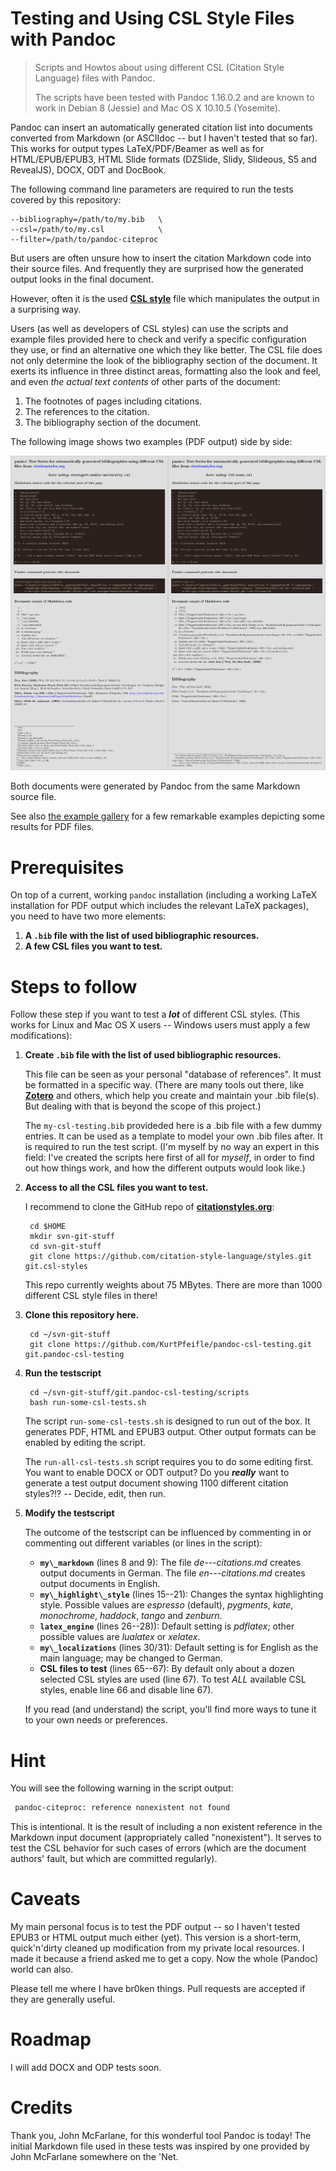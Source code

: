 # Testing and Using CSL Style Files with Pandoc

> Scripts and Howtos about using different CSL (Citation Style Language) files with Pandoc.
>
> The scripts have been tested with Pandoc 1.16.0.2 and are known to work in Debian 8 (Jessie) and Mac OS X 10.10.5 (Yosemite).

Pandoc can insert an automatically generated citation list into documents converted from Markdown (or ASCIIdoc -- but I haven't tested that so far).
This works for output types LaTeX/PDF/Beamer as well as for HTML/EPUB/EPUB3, HTML Slide formats (DZSlide, Slidy, Slideous, S5 and RevealJS), DOCX, ODT and DocBook.

The following command line parameters are required to run the tests covered by this repository:

    --bibliography=/path/to/my.bib   \
    --csl=/path/to/my.csl            \
    --filter=/path/to/pandoc-citeproc

But users are often unsure how to insert the citation Markdown code into their source files.
And frequently they are surprised how the generated output looks in the final document.

However, often it is the used **[CSL style](http://en.wikipedia.org/wiki/Citation_Style_Language)** file which manipulates the output in a surprising way.

Users (as well as developers of CSL styles) can use the scripts and example files provided here to check and verify a specific configuration they use, or find an alternative one which they like better.
The CSL file does not only determine the look of the bibliography section of the document.
It exerts its influence in three distinct areas, formatting also the look and feel, and even *the actual text contents* of other parts of the document:

1. The footnotes of pages including citations.
1. The references to the citation.
1. The bibliography section of the document.

The following image shows two examples (PDF output) side by side:

![Left: "stuttgart-media-university.csl". Right: "rtf-scan.csl"](./images/2-examples.png)

Both documents were generated by Pandoc from the same Markdown source file.

See also [the example gallery](example-gallery.md) for a few remarkable examples depicting some results for PDF files.

# Prerequisites

On top of a current, working `pandoc` installation (including a working LaTeX installation for PDF output which includes the relevant LaTeX packages), you need to have two more elements:

1. **A `.bib` file with the list of used bibliographic resources.**
1. **A few CSL files you want to test.**


# Steps to follow

Follow these step if you want to test a ***lot*** of different CSL styles. (This works for Linux and Mac OS X users -- Windows users must apply a few modifications):

1. **Create `.bib` file with the list of used bibliographic resources.**

    This file can be seen as your personal "database of references".
    It must be formatted in a specific way.
    (There are many tools out there, like **[Zotero](https://www.zotero.org/)** and others, which help you create and maintain your .bib file(s).
    But dealing with that is beyond the scope of this project.)

    The `my-csl-testing.bib` provideded here is a .bib file with a few dummy entries.
    It can be used as a template to model your own .bib files after.
    It is required to run the test script.
    (I'm myself by no way an expert in this field: I've created the scripts here first of all for *myself*, in order to find out how things work, and how the different outputs would look like.)

1. **Access to all the CSL files you want to test.**

    I recommend to clone the GitHub repo of **[citationstyles.org](http://citationstyles.org)**:

        cd $HOME
        mkdir svn-git-stuff
        cd svn-git-stuff
        git clone https://github.com/citation-style-language/styles.git git.csl-styles

    This repo currently weights about 75 MBytes.
    There are more than 1000 different CSL style files in there!

1. **Clone this repository here.**

        cd ~/svn-git-stuff
        git clone https://github.com/KurtPfeifle/pandoc-csl-testing.git git.pandoc-csl-testing

1. **Run the testscript**

        cd ~/svn-git-stuff/git.pandoc-csl-testing/scripts
        bash run-some-csl-tests.sh

    The script `run-some-csl-tests.sh` is designed to run out of the box.
    It generates PDF, HTML and EPUB3 output.
    Other output formats can be enabled by editing the script.

    The `run-all-csl-tests.sh` script requires you to do some editing first.
    You want to enable DOCX or ODT output?
    Do you ***really*** want to generate a test output document showing 1100 different citation styles?!? -- 
    Decide, edit, then run.

1. **Modify the testscript**

   The outcome of the testscript can be influenced by commenting in or commenting out different variables (or lines in the script):

    - **`my\_markdown`** (lines 8 and 9): The file *de---citations.md* creates output documents in German.
        The file *en---citations.md*   creates output documents in English.
    - **`my\_highlight\_style`** (lines 15--21): Changes the syntax highlighting style.
        Possible values are *espresso* (default), *pygments*, *kate*, *monochrome*, *haddock*, *tango* and *zenburn*.
    - **`latex_engine`** (lines 26--28)): Default setting is *pdflatex*; other possible values are *lualatex* or *xelatex*.
    - **`my\_localizations`** (lines 30/31): Default setting is for English as the main language; may be changed to German.
    - **CSL files to test** (lines 65--67): By default only about a dozen selected CSL styles are used (line 67). To test *ALL* available CSL styles, enable line 66 and disable line 67).

   If  you read (and understand) the script, you'll find more ways to tune it to your own needs or preferences.

# Hint

You will see the following warning in the script output:

~~~bash
 pandoc-citeproc: reference nonexistent not found
~~~

This is intentional.
It is the result of including a non existent reference in the Markdown input document (appropriately called "nonexistent").
It serves to test the CSL behavior for such cases of errors (which are the document authors' fault, but which are committed regularly).

# Caveats

My main personal focus is to test the PDF output -- so I haven't tested EPUB3 or HTML output much either (yet).
This version is a short-term, quick'n'dirty cleaned up modification from my private local resources.
I made it because a friend asked me to get a copy.
Now the whole (Pandoc) world can also.

Please tell me where I have br0ken things.
Pull requests are accepted if they are generally useful.

# Roadmap

I will add DOCX and ODP tests soon.

# Credits

Thank you, John McFarlane, for this wonderful tool Pandoc is today!
The initial Markdown file used in these tests was inspired by one provided by John McFarlane somewhere on the 'Net.

